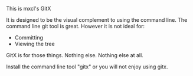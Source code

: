 This is mxcl's GitX

It is designed to be the visual complement to using the command line. The command
line git tool is great. However it is not ideal for:

* Committing
* Viewing the tree

GitX is for those things. Nothing else. Nothing else at all.

Install the command line tool "gitx" or you will not enjoy using gitx.
